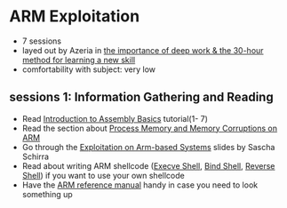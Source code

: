 # ARM Exploitation
* 7 sessions
* layed out by Azeria in [the importance of deep work & the 30-hour method for learning a new skill](https://azeria-labs.com/the-importance-of-deep-work-the-30-hour-method-for-learning-a-new-skill/)
* comfortability with subject: very low

## sessions 1: Information Gathering and Reading

* Read [Introduction to Assembly
  Basics](https://azeria-labs.com/writing-arm-assembly-part-1/) tutorial(1- 7)
* Read the section about [Process Memory and Memory Corruptions on
  ARM](https://azeria-labs.com/process-memory-and-memory-corruption/)
* Go through the [Exploitation on Arm-based
  Systems](https://github.com/sashs/arm_exploitation) slides by Sascha Schirra
* Read about writing ARM shellcode ([Execve Shell](https://azeria-labs.com/writing-arm-shellcode/), [Bind Shell](https://azeria-labs.com/tcp-bind-shell-in-assembly-arm-32-bit/), [Reverse Shell](https://azeria-labs.com/tcp-reverse-shell-in-assembly-arm-32-bit/)) if you want to use your own shellcode
* Have the [ARM reference
  manual](http://infocenter.arm.com/help/index.jsp?topic=/com.arm.doc.dui0068b/index.html) handy in case you need to look something up
